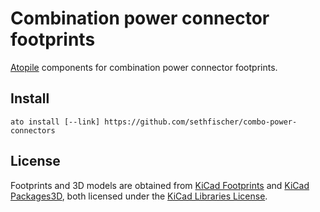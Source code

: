 # Combination power connector footprints

[Atopile](https://atopile.io/) components for combination power connector footprints.


## Install

```
ato install [--link] https://github.com/sethfischer/combo-power-connectors
```

## License

Footprints and 3D models are obtained from
[KiCad Footprints](https://gitlab.com/kicad/libraries/kicad-footprints) and
[KiCad Packages3D](https://gitlab.com/kicad/libraries/kicad-packages3D),
both licensed under the [KiCad Libraries License](https://www.kicad.org/libraries/license/).
